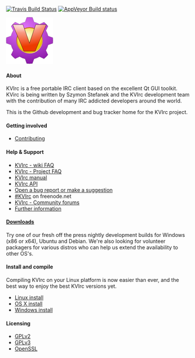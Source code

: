 [![Travis Build Status](https://travis-ci.org/kvirc/KVIrc.svg?branch=master)](https://travis-ci.org/kvirc/KVIrc)
[![AppVeyor Build status](https://ci.appveyor.com/api/projects/status/j6tjel0eaeyixcbn/branch/master?svg=true)](https://ci.appveyor.com/project/DarthGandalf/kvirc/branch/master)

![KVIrc logo](https://raw.githubusercontent.com/kvirc/KVIrc/master/data/icons/128x128/kvirc.png "KVIrc - The visual IRC client for the masses!")

#### About

KVIrc is a free portable IRC client based on the excellent Qt GUI toolkit.
KVirc is being written by Szymon Stefanek and the KVIrc development team with the contribution of many IRC addicted developers around the world.

This is the Github development and bug tracker home for the KVIrc project.

#### Getting involved

- [Contributing](http://www.kvirc.net/?id=contribute)

#### Help & Support

- [KVIrc - wiki FAQ](https://github.com/kvirc/KVIrc/wiki/FAQ)
- [KVIrc - Project FAQ](https://github.com/kvirc/KVIrc/blob/master/doc/FAQ)
- [KVIrc manual](http://www.kvirc.net/doc)
- [KVIrc API](http://www.kvirc.net/api)
- [Open a bug report or make a suggestion](https://github.com/kvirc/KVIrc/issues)
- [#KVIrc](https://webchat.freenode.net?nick=kvirc-user&channels=%23kvirc&prompt=1&uio=OT10cnVlde) on freenode.net
- [KVIrc - Community forums](http://www.kvirc.ru/forum/)
- [Further information](https://github.com/kvirc/KVIrc/tree/master/doc)

#### [Downloads](https://github.com/kvirc/KVIrc/wiki/Downloading-KVirc-source-or-binaries#source-downloads-master)
Try one of our fresh off the press nightly development builds for Windows (x86 or x64), Ubuntu and Debian.
We're also looking for volunteer packagers for various distros who can help us extend the availability to other OS's.

#### Install and compile

Compiling KVIrc on your Linux platform is now easier than ever, and the best way to enjoy the best KVIrc versions yet.

- [Linux install](https://github.com/kvirc/KVIrc/blob/master/doc/INSTALL.txt)
- [OS X install](https://github.com/kvirc/KVIrc/blob/master/doc/INSTALL-MacOS.txt)
- [Windows install](https://github.com/kvirc/KVIrc/blob/master/doc/INSTALL-Win32.txt)

#### Licensing

- [GPLv2](https://github.com/kvirc/KVIrc/blob/master/doc/LICENSE-GPLV2)  
- [GPLv3](https://github.com/kvirc/KVIrc/blob/master/doc/LICENSE-GPLV3)  
- [OpenSSL](https://github.com/kvirc/KVIrc/blob/master/doc/LICENSE-OPENSSL)
